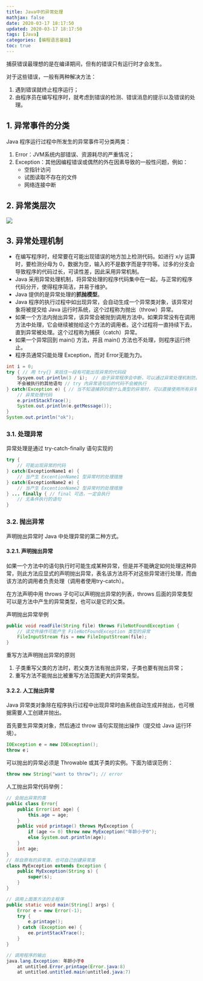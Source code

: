 ```yaml
---
title: Java中的异常处理
mathjax: false
date: 2020-03-17 18:17:50
updated: 2020-03-17 18:17:50
tags: [Java]
categories: [编程语言基础]
toc: true
---
```


捕获错误最理想的是在编译期间，但有的错误只有运行时才会发生。

对于这些错误，一般有两种解决方法：

1. 遇到错误就终止程序运行；
2. 由程序员在编写程序时，就考虑到错误的检测、错误消息的提示以及错误的处理。


<!--more-->
## 1. 异常事件的分类

Java 程序运行过程中所发生的异常事件可分类两类：

1. Error：JVM系统内部错误、资源耗尽的严重情况；
2. Exception：其他因编程错误或偶然的外在因素导致的一般性问题，例如：
    * 空指针访问
    * 试图读取不存在的文件
    * 网络连接中断  






## 2. 异常类层次

![](https://gukaifeng.cn/posts/java-zhong-de-yi-chang-chu-li/Java%E4%B8%AD%E7%9A%84%E5%BC%82%E5%B8%B8%E5%A4%84%E7%90%86_1.png)



## 3. 异常处理机制

* 在编写程序时，经常要在可能出现错误的地方加上检测代码。如进行 x/y 运算时，要检测分母为 0，数据为空，输入的不是数字而是字符等。过多的分支会导致程序的代码过长，可读性差，因此采用异常机制。
* Java 采用异常处理机制，将异常处理的程序代码集中在一起，与正常的程序代码分开，使得程序简洁，并易于维护。
* Java 提供的是异常处理的**抓抛模型**。
* Java 程序的执行过程中如出现异常，会自动生成一个异常类对象，该异常对象将被提交给 Java 运行时系统，这个过程称为抛出（throw）异常。
* 如果一个方法内抛出异常，该异常会被抛到调用方法中。如果异常没有在调用方法中处理，它会继续被抛给这个方法的调用者。这个过程将一直持续下去，直到异常被处理。这个过程称为捕获（catch）异常。
* 如果一个异常回到 main() 方法，并且 main() 方法也不处理，则程序运行终止。
* 程序员通常只能处理 Exception，而对 Error无能为力。

```JAVA
int i = 0;
try { // 用 try{} 来括住一段有可能出现异常的代码段
    Sysyem.out.println(3 / i);	// 由于异常程序会中断，可以通过异常处理机制防止程序中断
    不会被执行的其他语句 // try 内异常语句后的代码不会被执行
} catch(Exception e) { // 当不知道捕获的是什么类型的异常时，可以直接使用所有异常的父类 Exception
    // 异常处理代码
    e.printStackTrace();
    System.out.println(e.getMessage());
}
System.out.println("ok");
```



### 3.1. 处理异常

异常处理是通过 try-catch-finally 语句实现的

```java
try {
    // 可能出现异常的代码
} catch(ExceptionName1 e) {
    // 当产生 ExcentionName1 型异常时的处理措施
} catch(ExceptionName2 e) {
    // 当产生 ExcentionName2 型异常时的处理措施
} ... finally { // final 可选，一定会执行
    // 无条件执行的语句
}
```

### 3.2. 抛出异常

声明抛出异常时 Java 中处理异常的第二种方式。

#### 3.2.1. 声明抛出异常

如果一个方法中的语句执行时可能生成某种异常，但是并不能确定如何处理这种异常，则此方法应显式的声明抛出异常，表名该方法将不对这些异常进行处理，而由该方法的调用者负责处理（调用者使用try-catch）。

在方法声明中用 throws 子句可以声明抛出异常的列表，throws 后面的异常类型可以是方法中产生的异常类型，也可以是它的父类。

声明抛出异常举例

```java
public void readFile(String file) throws FileNotFoundException {
    // 读文件操作可能产生 FileNotFoundException 类型的异常
    FileInputStream fis = new FileInputStream(file);
}
```

重写方法声明抛出异常的原则

1. 子类重写父类的方法时，若父类方法有抛出异常，子类也要有抛出异常；
2. 重写方法不能抛出比被重写方法范围更大的异常类型。



#### 3.2.2. 人工抛出异常

Java 异常类对象除在程序执行过程中出现异常时由系统自动生成并抛出，也可根据需要人工创建并抛出。

首先要生异常类对象，然后通过 throw 语句实现抛出操作（提交给 Java 运行环境）。

```java
IOException e = new IOException();
throw e；
```

可以抛出的异常必须是 Throwable 或其子类的实例。下面为错误范例：

```java
throw new String("want to throw"); // error
```



人工抛出异常代码举例：

```java
// 会抛出异常的类
public class Error{
    public Error(int age) {
        this.age = age;
    }
    public void printage() throws MyException {
        if (age <= 0) throw new MyException("年龄小于0");
        else System.out.println(age);
    }
    int age;
}
// 除自原有的异常类，也可自己创建异常类
class MyException extends Exception {
    public MyException(String s) {
        super(s);
    }
}
```

```java
// 调用上面类方法的主程序
public static void main(String[] args) {
    Error e = new Error(-1);
    try {
        e.printage();
    } catch (Exception ee) {
        ee.printStackTrace();
    }
}
```

```java
// 调用程序的输出
java.lang.Exception: 年龄小于0
	at untitled.Error.printage(Error.java:8)
	at untitled.untitled.main(untitled.java:7)
```